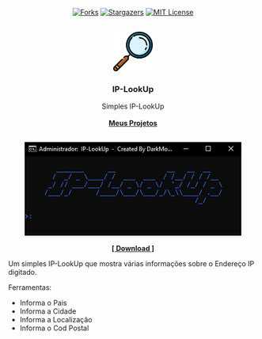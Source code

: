 <!----- FORKS - STARTS ----->

<div align="center">
  
[![Forks][forks-shield]][forks-url]
[![Stargazers][stars-shield]][stars-url]
[![MIT License][license-shield]][license-url]

</div>



<!----- LOGO INICIAL ----->

<br />
<div align="center">
  <a href="https://github.com/0DarkMode0/IP-LookUp">
    <img src="imagens/logo.png" alt="Logo" width="80" height="80">
  </a>

  <h3 align="center">IP-LookUp</h3>

  <p align="center">
    Simples IP-LookUp
    <br />
    <br />
    <a href="https://github.com/0DarkMode0?tab=repositories"><strong>Meus Projetos</strong></a>
  </p>
</div>



<!----- INICIO PROJETO ----->

##
<div align="center">

![Product Name Screen Shot][product-screenshot]

<a href="https://github.com/0DarkMode0/IP-LookUp/releases/download/Dark/IP-Lookup.bat"><strong>[ Download ]</strong></a>

</div>

Um simples IP-LookUp que mostra várias informações sobre o Endereço IP digitado. 

Ferramentas:
* Informa o Pais
* Informa a Cidade
* Informa a Localização
* Informa o Cod Postal





<!-- MARKDOWN LINKS & IMAGES -->
<!-- https://www.markdownguide.org/basic-syntax/#reference-style-links -->
[forks-shield]: https://img.shields.io/github/forks/0DarkMode0/IP-LookUp.svg?style=for-the-badge
[forks-url]: https://github.com/0DarkMode0/IP-LookUp/network/members
[stars-shield]: https://img.shields.io/github/stars/0DarkMode0/IP-LookUp.svg?style=for-the-badge
[stars-url]: https://github.com/0DarkMode0/0DarkMode0/IP-LookUp
[license-shield]: https://img.shields.io/github/license/0DarkMode0/IP-LookUp.svg?style=for-the-badge
[license-url]: https://github.com/0DarkMode0/IP-LookUp/blob/master/LICENSE.txt
[product-screenshot]: imagens/projeto.png
